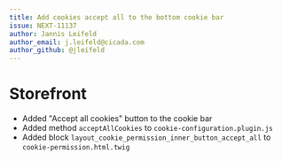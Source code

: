 ```yaml
---
title: Add cookies accept all to the bottom cookie bar
issue: NEXT-11137
author: Jannis Leifeld
author_email: j.leifeld@cicada.com 
author_github: @jleifeld
---
```

# Storefront
* Added "Accept all cookies" button to the cookie bar
* Added method `acceptAllCookies` to `cookie-configuration.plugin.js`
* Added block `layout_cookie_permission_inner_button_accept_all` to `cookie-permission.html.twig`
